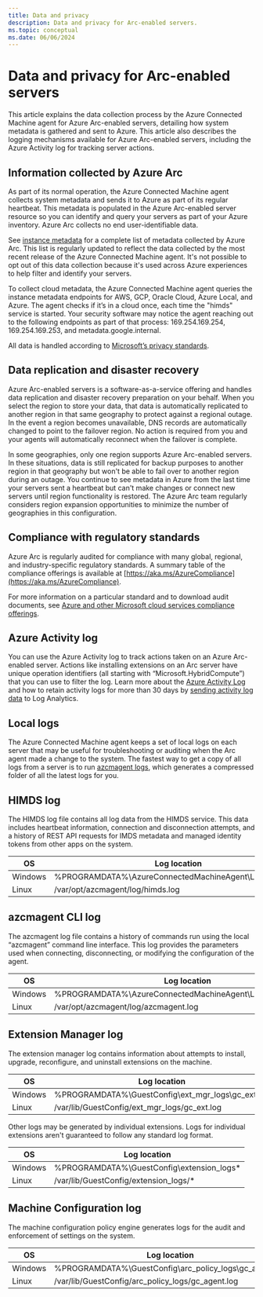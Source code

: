 ```yaml
---
title: Data and privacy
description: Data and privacy for Arc-enabled servers.
ms.topic: conceptual
ms.date: 06/06/2024
---
```


# Data and privacy for Arc-enabled servers

This article explains the data collection process by the Azure Connected Machine agent for Azure Arc-enabled servers, detailing how system metadata is gathered and sent to Azure. This article also describes the logging mechanisms available for Azure Arc-enabled servers, including the Azure Activity log for tracking server actions.

## Information collected by Azure Arc

As part of its normal operation, the Azure Connected Machine agent collects system metadata and sends it to Azure as part of its regular heartbeat. This metadata is populated in the Azure Arc-enabled server resource so you can identify and query your servers as part of your Azure inventory. Azure Arc collects no end user-identifiable data.

See [instance metadata](/azure/azure-arc/servers/agent-overview#instance-metadata) for a complete list of metadata collected by Azure Arc. This list is regularly updated to reflect the data collected by the most recent release of the Azure Connected Machine agent. It's not possible to opt out of this data collection because it's used across Azure experiences to help filter and identify your servers.

To collect cloud metadata, the Azure Connected Machine agent queries the instance metadata endpoints for AWS, GCP, Oracle Cloud, Azure Local, and Azure. The agent checks if it’s in a cloud once, each time the "himds" service is started. Your security software may notice the agent reaching out to the following endpoints as part of that process: 169.254.169.254, 169.254.169.253, and metadata.google.internal.

All data is handled according to [Microsoft’s privacy standards](https://www.microsoft.com/en-us/trust-center/privacy).

## Data replication and disaster recovery

Azure Arc-enabled servers is a software-as-a-service offering and handles data replication and disaster recovery preparation on your behalf. When you select the region to store your data, that data is automatically replicated to another region in that same geography to protect against a regional outage. In the event a region becomes unavailable, DNS records are automatically changed to point to the failover region. No action is required from you and your agents will automatically reconnect when the failover is complete.

In some geographies, only one region supports Azure Arc-enabled servers. In these situations, data is still replicated for backup purposes to another region in that geography but won't be able to fail over to another region during an outage. You continue to see metadata in Azure from the last time your servers sent a heartbeat but  can't make changes or connect new servers until region functionality is restored. The Azure Arc team regularly considers region expansion opportunities to minimize the number of geographies in this configuration.

## Compliance with regulatory standards

Azure Arc is regularly audited for compliance with many global, regional, and industry-specific regulatory standards. A summary table of the compliance offerings is available at [https://aka.ms/AzureCompliance](https://aka.ms/AzureCompliance). 

For more information on a particular standard and to download audit documents, see [Azure and other Microsoft cloud services compliance offerings](/azure/compliance/offerings/).

## Azure Activity log

You can use the Azure Activity log to track actions taken on an Azure Arc-enabled server. Actions like installing extensions on an Arc server have unique operation identifiers (all starting with “Microsoft.HybridCompute”) that you can use to filter the log. Learn more about the [Azure Activity Log](/azure/azure-monitor/essentials/activity-log-insights) and how to retain activity logs for more than 30 days by [sending activity log data](/azure/azure-monitor/essentials/activity-log?tabs=powershell) to Log Analytics. 

## Local logs

The Azure Connected Machine agent keeps a set of local logs on each server that may be useful for troubleshooting or auditing when the Arc agent made a change to the system. The fastest way to get a copy of all logs from a server is to run [azcmagent logs](/azure/azure-arc/servers/azcmagent-logs), which generates a compressed folder of all the latest logs for you.

## HIMDS log

The HIMDS log file contains all log data from the HIMDS service. This data includes heartbeat information, connection and disconnection attempts, and a history of REST API requests for IMDS metadata and managed identity tokens from other apps on the system.

|OS  |Log location  |
|---------|---------|
|Windows |%PROGRAMDATA%\AzureConnectedMachineAgent\Log\himds.log |
|Linux |/var/opt/azcmagent/log/himds.log |

## azcmagent CLI log

The azcmagent log file contains a history of commands run using the local “azcmagent” command line interface. This log provides the parameters used when connecting, disconnecting, or modifying the configuration of the agent.

|OS  |Log location  |
|---------|---------|
|Windows |%PROGRAMDATA%\AzureConnectedMachineAgent\Log\azcmagent.log |
|Linux |/var/opt/azcmagent/log/azcmagent.log |

## Extension Manager log

The extension manager log contains information about attempts to install, upgrade, reconfigure, and uninstall extensions on the machine.

|OS  |Log location  |
|---------|---------|
|Windows |%PROGRAMDATA%\GuestConfig\ext_mgr_logs\gc_ext.log |
|Linux |/var/lib/GuestConfig/ext_mgr_logs/gc_ext.log |

Other logs may be generated by individual extensions. Logs for individual extensions aren't guaranteed to follow any standard log format.

|OS  |Log location  |
|---------|---------|
|Windows |%PROGRAMDATA%\GuestConfig\extension_logs\* |
|Linux |/var/lib/GuestConfig/extension_logs/* |

## Machine Configuration log

The machine configuration policy engine generates logs for the audit and enforcement of settings on the system.

|OS  |Log location  |
|---------|---------|
|Windows |%PROGRAMDATA%\GuestConfig\arc_policy_logs\gc_agent.log |
|Linux |/var/lib/GuestConfig/arc_policy_logs/gc_agent.log |

